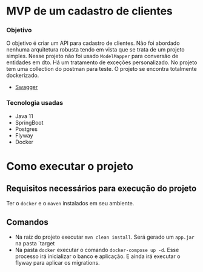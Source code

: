 # MVP de um cadastro de clientes

### Objetivo
O objetivo é criar um API para cadastro de clientes.
Não foi abordado nenhuma arquitetura robusta tendo em vista que se trata de um projeto simples.
Nesse projeto não foi usado `ModelMapper` para conversão de entidades em dto. Há um tratamento 
de exceções personalizado.
No projeto tem uma collection do postman para teste.
O projeto se encontra totalmente dockerizado.

* [Swagger](http://localhost:8080/api/swagger-ui/index.html?configUrl=/api/api-docs/swagger-config#/)

### Tecnologia usadas

* Java 11
* SpringBoot
* Postgres
* Flyway
* Docker

# Como executar o projeto

## Requisitos necessários para execução do projeto

Ter o `docker` e o `maven` instalados em seu ambiente.

## Comandos

* Na raiz do projeto executar `mvn clean install`. Será gerado um `app.jar` na pasta `target
* Na pasta `docker` executar o comando `docker-compose up -d`. Esse processo  irá inicializar o banco e aplicação.
E ainda irá executar o flyway para aplicar os migrations.


